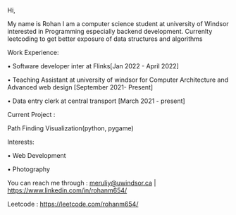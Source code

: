 Hi,

My name is Rohan I am a computer science student at university of Windsor interested in Programming especially backend development. Currenlty leetcoding to get better exposure of data structures and algorithms

Work Experience: 

•	Software developer inter at Flinks[Jan 2022 - April 2022]

•	Teaching Assistant at university of windsor for Computer Architecture and Advanced web design [September 2021- Present]

•	Data entry clerk at central transport [March 2021 - present] 


Current Project :

Path Finding Visualization(python, pygame)

Interests: 

•	Web Development

•	Photography

You can reach me through : meruliy@uwindsor.ca | https://www.linkedin.com/in/rohanm654/

Leetcode : https://leetcode.com/rohanm654/

